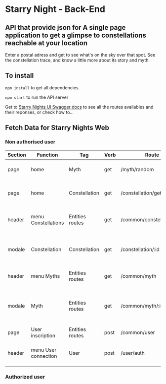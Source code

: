# Starry Night - Back-End

## API that provide json for A single page application to get a glimpse to constellations reachable at your location

Enter a postal adress and get to see what's on the sky over that spot. See the constellation trace, and know a little more about its story and myth.

## To install

```npm install``` to get all dependencies.

```npm start``` to run the API server

Get to [Starry Nights UI Swagger docs](http://localhost:3001/api-docs/) to see all the routes availables and their reponses, or check how to...

## Fetch Data for Starry Nights Web

### Non authorised user

| Section | Function             | Tag             | Verb | Route                      | Description                                                |
|---------|----------------------|-----------------|------|----------------------------|------------------------------------------------------------|
| page    | home                 | Myth            | get  | /myth/random               | A random myth and its constellation                        |
| page    | home                 | Constellation   | get  | /constellation/getAllNames | All constellations names for the search bar                |
| header  | menu Constellations  | Entities routes | get  | /common/constellations     | All constellations with full details                       |
| modale  | Constellation        | Constellation   | get  | /constellation/:id         | A single constellation with full details and myth (if any) |
| header  | menu Myths           | Entities routes | get  | /common/myth               | All myths with full details                                |
| modale  | Myth                 | Entities routes | get  | /common/myth/:id           | A single myth with full details and related celestial body |
| page    | User inscription     | Entities routes | post | /common/user               | Create a new user                                          |
| header  | menu User connection | User            | post | /user/auth                 | Checks password to allow connection                        |

### Authorized user